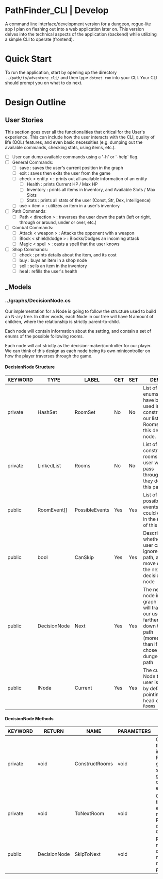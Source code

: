 # PathFinder_CLI | Develop
A command line interface/development version for a dungeon, rogue-lite app I plan on fleshing out into a web application later on. This version delves into the technical aspects of the application (backend) while utilizing a simple CLI to operate (frontend).

# Quick Start

To run the application, start by opening up the directory ```../path/to/adventure_cli/``` and then type ```dotnet run``` into your CLI. Your CLI should prompt you on what to do next.

# Design Outline

## User Stories
This section goes over all the functionalities that critical for the User's experience. This can include how the user interacts with the CLI, quality of life (QOL) features,
and even basic necessities (e.g. dumping out the available commands, checking stats, using items, etc.).

- [ ] User can dump available commands using a '-h' or '-help' flag.
- [ ] General Commands:
  - [ ] save : saves the user's current position in the graph
  - [ ] exit : saves then exits the user from the game
  - [ ] check < entity > : prints out all available information of an entity
    - [ ] Health : prints Current HP / Max HP
    - [ ] Inventory : prints all items in Inventory, and Available Slots / Max Slots
    - [ ] Stats : prints all stats of the user (Const, Str, Dex, Intelligence)
  - [ ] use < item > : utilizes an item in a user's inventory
- [ ] Path Commands:
  - [ ] Path < direction > : traverses the user down the path (left or right, through or around, under or over, etc.)
- [ ] Combat Commands:
  - [ ] Attack < weapon > : Attacks the opponent with a weapon
  - [ ] Block < shield/dodge > : Blocks/Dodges an incoming attack
  - [ ] Magic < spell > : casts a spell that the user knows
- [ ] Shop Commands:
  - [ ] check <entity> : prints details about the item, and its cost
  - [ ] buy <item> : buys an item in a shop node
  - [ ] sell <item> : sells an item in the inventory
  - [ ] heal : refills the user's health

## _Models

### ../graphs/DecisionNode.cs
Our implementation for a Node is going to follow the structure used to build an
N-ary tree. In other words, each Node in our tree will have N amount of children,
where the relationship is strictly parent-to-child.

Each node will contain information about the setting, and contain a set of enums
of the possible following rooms.

Each node will act strictly as the decision-maker/controller for our player. We can
think of this design as each node being its own minicontroller on how the player traverses
through the game.

#### DecisionNode Structure
KEYWORD | TYPE | LABEL | GET | SET | DESC.
--------|------|-------|-----|-----|------
private | HashSet<RoomEvent> | RoomSet | No | No | List of enums that have been used in constructing our list of Rooms for this decision node.
private | LinkedList<INode> | Rooms | No | No | List of constructed rooms that a user will pass through if they decide this path
public | RoomEvent[] | PossibleEvents | Yes | Yes | List of all possible events that could occur in the ```Rooms``` of this path
public | bool | CanSkip | Yes | Yes | Describes whether the user can ignore this path, and move on to the next decision node
public | DecisionNode | Next | Yes | Yes | The next node in our graph that will traverse our user farther down the path (moreso than if they chose the dungeons path
public | INode | Current | Yes | Yes | The current Node the user is in -- by default is pointing at head of ```Rooms```

#### DecisionNode Methods
KEYWORD | RETURN | NAME | PARAMETERS | DESC.
--------|--------|------|------------|------
private | void | ConstructRooms | void | Called when the node is initialized; Randomly generates a set of rooms given a list of ```RoomEvent``` enums.
private | void | ToNextRoom | void | Called when the user enters the next room; Points ```Current``` to ```Current.Next```
public | DecisionNode | SkipToNext | void | Returns the next decision node this node is pointing at

